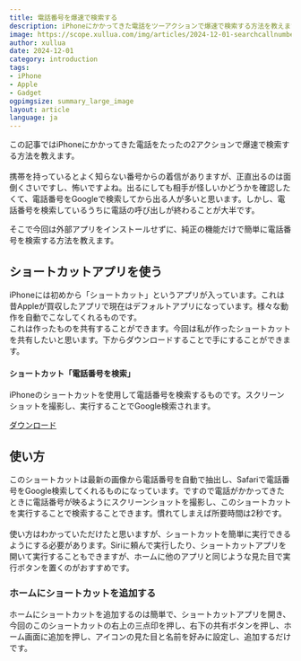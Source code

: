 ```yaml
---
title: 電話番号を爆速で検索する
description: iPhoneにかかってきた電話をツーアクションで爆速で検索する方法を教えます。
image: https://scope.xullua.com/img/articles/2024-12-01-searchcallnumbers.webp
author: xullua
date: 2024-12-01
category: introduction
tags:
- iPhone
- Apple
- Gadget
ogpimgsize: summary_large_image
layout: article
language: ja
---
```

この記事ではiPhoneにかかってきた電話をたったの2アクションで爆速で検索する方法を教えます。<br><br>
携帯を持っているとよく知らない番号からの着信がありますが、正直出るのは面倒くさいですし、怖いですよね。出るにしても相手が怪しいかどうかを確認したくて、電話番号をGoogleで検索してから出る人が多いと思います。しかし、電話番号を検索しているうちに電話の呼び出しが終わることが大半です。<br>

そこで今回は外部アプリをインストールせずに、純正の機能だけで簡単に電話番号を検索する方法を教えます。

## ショートカットアプリを使う
iPhoneには初めから「ショートカット」というアプリが入っています。これは昔Appleが買収したアプリで現在はデフォルトアプリになっています。様々な動作を自動でこなしてくれるものです。<br>
これは作ったものを共有することができます。今回は私が作ったショートカットを共有したいと思います。下からダウンロードすることで手にすることができます。
<div class="download">
    <h4>ショートカット「電話番号を検索」</h4>
    <p>iPhoneのショートカットを使用して電話番号を検索するものです。スクリーンショットを撮影し、実行することでGoogle検索されます。</p>
    <a href="https://xla.jp/i5io">ダウンロード</a>
</div>

## 使い方
このショートカットは最新の画像から電話番号を自動で抽出し、Safariで電話番号をGoogle検索してくれるものになっています。ですので電話がかかってきたときに電話番号が映るようにスクリーンショットを撮影し、このショートカットを実行することで検索することできます。慣れてしまえば所要時間は2秒です。<br><br>
使い方はわかっていただけたと思いますが、ショートカットを簡単に実行できるようにする必要があります。Siriに頼んで実行したり、ショートカットアプリを開いて実行することもできますが、ホームに他のアプリと同じような見た目で実行ボタンを置くのがおすすめです。

### ホームにショートカットを追加する
ホームにショートカットを追加するのは簡単で、ショートカットアプリを開き、今回のこのショートカットの右上の三点印を押し、右下の共有ボタンを押し、ホーム画面に追加を押し、アイコンの見た目と名前を好みに設定し、追加するだけです。